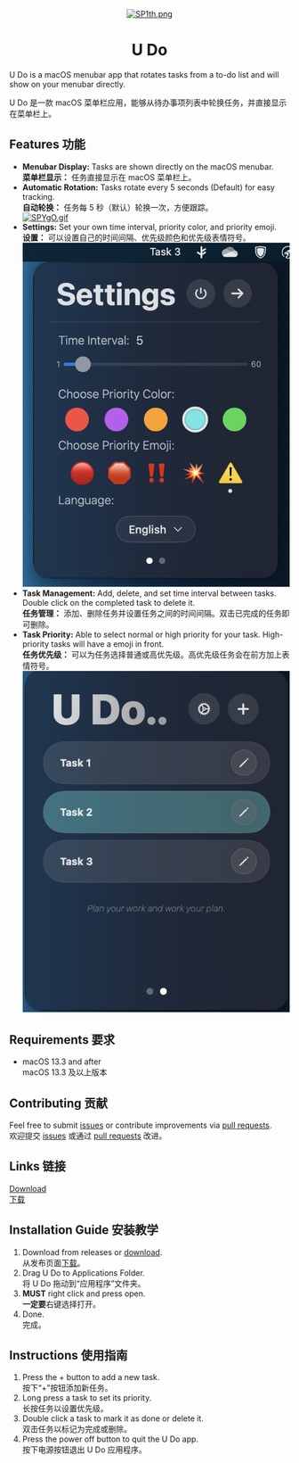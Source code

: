 <div align="center">
<a href="https://github.com/chriyocc/U-Do/releases/latest"><img src="https://s7.gifyu.com/images/SP1th.png" alt="SP1th.png" style="width:200px; height:200px;"></a>
<h1 align="center">U Do</h1>
</div>
U Do is a macOS menubar app that rotates tasks from a to-do list and will show on your menubar directly.

U Do 是一款 macOS 菜单栏应用，能够从待办事项列表中轮换任务，并直接显示在菜单栏上。

## Features 功能

- **Menubar Display:** Tasks are shown directly on the macOS menubar.<br>**菜单栏显示：** 任务直接显示在 macOS 菜单栏上。
- **Automatic Rotation:** Tasks rotate every 5 seconds (Default) for easy tracking.<br>**自动轮换：** 任务每 5 秒（默认）轮换一次，方便跟踪。<br>[![SPYgO.gif](https://s7.gifyu.com/images/SPYgO.gif)](https://gifyu.com/image/SPYgO)
- **Settings:** Set your own time interval, priority color, and priority emoji.<br>**设置：** 可以设置自己的时间间隔、优先级颜色和优先级表情符号。<br><img src="Assets/SettingsView.png" />
- **Task Management:** Add, delete, and set time interval between tasks. Double click on the completed task to delete it.<br>**任务管理：** 添加、删除任务并设置任务之间的时间间隔。双击已完成的任务即可删除。
- **Task Priority:** Able to select normal or high priority for your task. High-priority tasks will have a emoji in front.<br>**任务优先级：** 可以为任务选择普通或高优先级。高优先级任务会在前方加上表情符号。<br><img src="Assets/MainView.png" />

## Requirements 要求

- macOS 13.3 and after<br>macOS 13.3 及以上版本

## Contributing 贡献

Feel free to submit [issues](https://github.com/chriyocc/U-Do/issues) or contribute improvements via [pull requests](https://github.com/chriyocc/U-Do/pulls).<br>欢迎提交 [issues](https://github.com/chriyocc/U-Do/issues) 或通过 [pull requests](https://github.com/chriyocc/U-Do/pulls) 改进。

## Links 链接

[Download<br>下载](https://github.com/chriyocc/U-Do/releases/latest)

## Installation Guide 安装教学

1. Download from releases or [download](https://github.com/chriyocc/U-Do/releases/latest).<br>从发布页面[下载](https://github.com/chriyocc/U-Do/releases/latest)。
2. Drag U Do to Applications Folder.<br>将 U Do 拖动到“应用程序”文件夹。
3. **MUST** right click and press open.<br>**一定要**右键选择打开。
4. Done.<br>完成。

## Instructions 使用指南

1. Press the + button to add a new task.<br>按下“+”按钮添加新任务。
2. Long press a task to set its priority.<br>长按任务以设置优先级。
3. Double click a task to mark it as done or delete it.<br>双击任务以标记为完成或删除。
4. Press the power off button to quit the U Do app.<br>按下电源按钮退出 U Do 应用程序。

